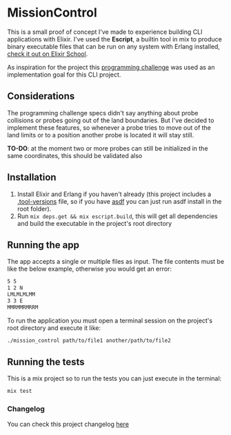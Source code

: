 
# MissionControl

This is a small proof of concept I've made to experience building CLI applications with Elixir. I've used the **Escript**, a builtin tool in mix to produce binary executable files that can be run on any system with Erlang installed, [check it out on Elixir School](https://elixirschool.com/en/lessons/advanced/escripts/).

As inspiration for the project this [programming challenge](challenge_specs.pdf) was used as an implementation goal for this CLI project.  

## Considerations

The programming challenge specs didn't say anything about probe collisions or probes going out of the land boundaries. But I've decided to implement these features, so whenever a probe tries to move out of the land limits or to a position another probe is located it will stay still.

**TO-DO**: at the moment two or more probes can still be initialized in the same coordinates, this should be validated also

## Installation

 1. Install Elixir and Erlang if you haven't already (this project includes a [.tool-versions](.tool-versions) file, so if you have [asdf](https://github.com/asdf-vm/asdf) you can just run asdf install in the root folder).
 2. Run `mix deps.get && mix escript.build`, this will get all dependencies and build the executable in the project's root directory

## Running the app

The app accepts a single or multiple files as input. The file contents must be like the below example, otherwise you would get an error:

```txt
5 5
1 2 N
LMLMLMLMM
3 3 E
MMRMMRMRRM

```

To run the application you must open a terminal session on the project's root directory and execute it like:

```bash
./mission_control path/to/file1 another/path/to/file2
```

## Running the tests

This is a mix project so to run the tests you can just execute in the terminal:

```bash
mix test
```

### Changelog

You can check this project changelog [here](CHANGELOG.md)
